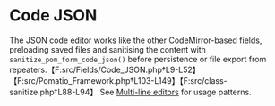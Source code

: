 # Code JSON

The JSON code editor works like the other CodeMirror-based fields, preloading saved files and sanitising the content with `sanitize_pom_form_code_json()` before persistence or file export from repeaters.【F:src/Fields/Code_JSON.php†L9-L52】【F:src/Pomatio_Framework.php†L103-L149】【F:src/class-sanitize.php†L88-L94】 See [Multi-line editors](../fields.md#multi-line-editors) for usage patterns.
